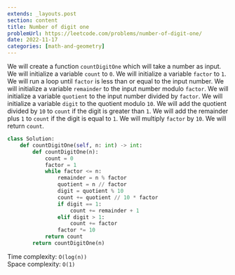 ```yaml
---
extends: _layouts.post
section: content
title: Number of digit one
problemUrl: https://leetcode.com/problems/number-of-digit-one/
date: 2022-11-17
categories: [math-and-geometry]
---
```


We will create a function `countDigitOne` which will take a number as input. We will initialize a variable `count` to `0`. We will initialize a variable `factor` to `1`. We will run a loop until `factor` is less than or equal to the input number. We will initialize a variable `remainder` to the input number modulo `factor`. We will initialize a variable `quotient` to the input number divided by `factor`. We will initialize a variable `digit` to the quotient modulo `10`. We will add the quotient divided by `10` to `count` if the digit is greater than `1`. We will add the remainder plus `1` to `count` if the digit is equal to `1`. We will multiply `factor` by `10`. We will return `count`.

```python
class Solution:
    def countDigitOne(self, n: int) -> int:
        def countDigitOne(n):
            count = 0
            factor = 1
            while factor <= n:
                remainder = n % factor
                quotient = n // factor
                digit = quotient % 10
                count += quotient // 10 * factor
                if digit == 1:
                    count += remainder + 1
                elif digit > 1:
                    count += factor
                factor *= 10
            return count
        return countDigitOne(n)
```

Time complexity: `O(log(n))` <br/>
Space complexity: `O(1)`